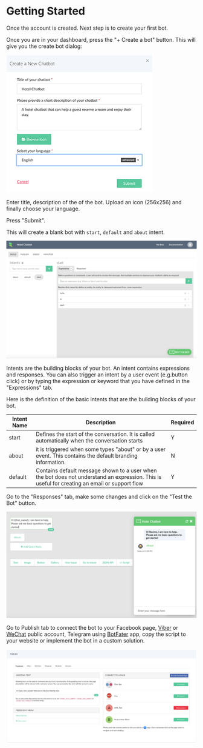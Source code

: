 # Getting Started

Once the account is created. Next step is to create your first bot. 

Once you are in your dashboard, press the "+ Create a bot" button. This will give you the create bot dialog:

![](create-new-bot.png)

Enter title, description of the of the bot. Upload an icon (256x256) and finally choose your language. 


Press "Submit".

This will create a blank bot with `start`, `default` and `about` intent. 

![](blank-bot.png)


Intents are the building blocks of your bot. An intent contains expressions and responses. You can also trigger an intent by a user event (e.g.button click) or by typing the expression or keyword that you have defined in the "Expressions" tab.

Here is the definition of the basic intents that are the building blocks of your bot.

| Intent Name | Description | Required |
| - | --- | - |
| start | Defines the start of the conversation. It is called automatically when the conversation starts | Y |
| about | it is triggered when some types "about" or by a user event.  This contains the default branding information.  | N |
| default | Contains default message shown to a user when the bot does not understand an expression. This is useful for creating an email or support flow | Y |

Go to the "Responses" tab, make some changes and click on the "Test the Bot" button.

![](test-the-bot.png)


Go to Publish tab to connect the bot to your Facebook page, [Viber](https://partners.viber.com/account/create-bot-account) or [WeChat](https://mp.weixin.qq.com/) public account, Telegram using [BotFater](https://telegram.me/botfather) app, copy the script to your website or implement the bot in a custom solution.

![](publish.png)





